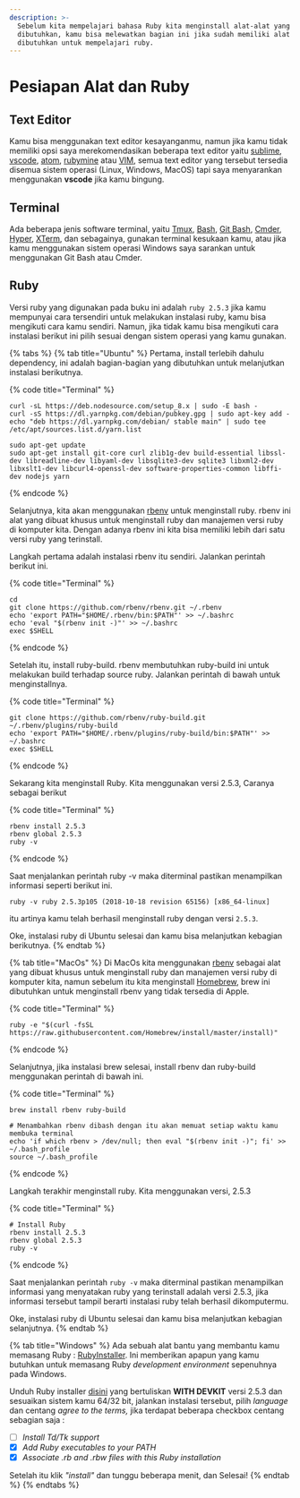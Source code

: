 ```yaml
---
description: >-
  Sebelum kita mempelajari bahasa Ruby kita menginstall alat-alat yang
  dibutuhkan, kamu bisa melewatkan bagian ini jika sudah memiliki alat yang
  dibutuhkan untuk mempelajari ruby.
---
```


# Pesiapan Alat dan Ruby

## Text Editor

Kamu bisa menggunakan text editor kesayanganmu, namun jika kamu tidak memiliki opsi saya merekomendasikan beberapa text editor yaitu [sublime](https://www.sublimetext.com/), [vscode](https://code.visualstudio.com/), [atom](https://atom.io/), [rubymine](https://www.jetbrains.com/ruby/) atau [VIM](https://www.vim.org/), semua text editor yang tersebut tersedia disemua sistem operasi \(Linux, Windows, MacOS\) tapi saya menyarankan menggunakan **vscode** jika kamu bingung.

## Terminal

Ada beberapa jenis software terminal, yaitu [Tmux](https://github.com/tmux/tmux/wiki), [Bash](https://www.gnu.org/software/bash/), [Git Bash](https://git-scm.com/downloads), [Cmder](http://cmder.net/), [Hyper](https://hyper.is/), [XTerm](https://invisible-island.net/xterm/), dan sebagainya, gunakan terminal kesukaan kamu, atau jika kamu menggunakan sistem operasi Windows saya sarankan untuk menggunakan Git Bash atau Cmder.

## Ruby

Versi ruby yang digunakan pada buku ini adalah `ruby 2.5.3` jika kamu mempunyai cara tersendiri untuk melakukan instalasi ruby, kamu bisa mengikuti cara kamu sendiri. Namun, jika tidak kamu bisa mengikuti cara instalasi berikut ini pilih sesuai dengan sistem operasi yang kamu gunakan. 

{% tabs %}
{% tab title="Ubuntu" %}
Pertama, install terlebih dahulu dependency, ini adalah bagian-bagian yang dibutuhkan untuk melanjutkan instalasi berikutnya.

{% code title="Terminal" %}
```text
curl -sL https://deb.nodesource.com/setup_8.x | sudo -E bash -
curl -sS https://dl.yarnpkg.com/debian/pubkey.gpg | sudo apt-key add -
echo "deb https://dl.yarnpkg.com/debian/ stable main" | sudo tee /etc/apt/sources.list.d/yarn.list

sudo apt-get update
sudo apt-get install git-core curl zlib1g-dev build-essential libssl-dev libreadline-dev libyaml-dev libsqlite3-dev sqlite3 libxml2-dev libxslt1-dev libcurl4-openssl-dev software-properties-common libffi-dev nodejs yarn
```
{% endcode %}

Selanjutnya, kita akan menggunakan [rbenv](https://github.com/rbenv/rbenv) untuk menginstall ruby. rbenv ini alat yang dibuat khusus untuk menginstall ruby dan manajemen versi ruby di komputer kita. Dengan adanya rbenv ini kita bisa memiliki lebih dari satu versi ruby yang terinstall.

Langkah pertama adalah instalasi rbenv itu sendiri. Jalankan perintah berikut ini.

{% code title="Terminal" %}
```text
cd
git clone https://github.com/rbenv/rbenv.git ~/.rbenv
echo 'export PATH="$HOME/.rbenv/bin:$PATH"' >> ~/.bashrc
echo 'eval "$(rbenv init -)"' >> ~/.bashrc
exec $SHELL
```
{% endcode %}

Setelah itu, install ruby-build. rbenv membutuhkan ruby-build ini untuk melakukan build terhadap source ruby. Jalankan perintah di bawah untuk menginstallnya.

{% code title="Terminal" %}
```text
git clone https://github.com/rbenv/ruby-build.git ~/.rbenv/plugins/ruby-build
echo 'export PATH="$HOME/.rbenv/plugins/ruby-build/bin:$PATH"' >> ~/.bashrc
exec $SHELL
```
{% endcode %}

Sekarang kita menginstall Ruby. Kita menggunakan versi 2.5.3, Caranya sebagai berikut

{% code title="Terminal" %}
```text
rbenv install 2.5.3
rbenv global 2.5.3
ruby -v
```
{% endcode %}

Saat menjalankan perintah ruby -v maka diterminal pastikan menampilkan informasi seperti berikut ini.

`ruby -v ruby 2.5.3p105 (2018-10-18 revision 65156) [x86_64-linux]`

itu artinya kamu telah berhasil menginstall ruby dengan versi `2.5.3`. 

Oke, instalasi ruby di Ubuntu selesai dan kamu bisa melanjutkan kebagian berikutnya.
{% endtab %}

{% tab title="MacOs" %}
Di MacOs kita menggunakan [rbenv](https://github.com/rbenv/rbenv) sebagai alat yang dibuat khusus untuk menginstall ruby dan manajemen versi ruby di komputer kita, namun sebelum itu kita menginstall [Homebrew](https://brew.sh/), brew ini dibutuhkan untuk menginstall rbenv yang tidak tersedia di Apple.

{% code title="Terminal" %}
```text
ruby -e "$(curl -fsSL https://raw.githubusercontent.com/Homebrew/install/master/install)"
```
{% endcode %}

Selanjutnya, jika instalasi brew selesai, install rbenv dan ruby-build menggunakan perintah di bawah ini.

{% code title="Terminal" %}
```text
brew install rbenv ruby-build

# Menambahkan rbenv dibash dengan itu akan memuat setiap waktu kamu membuka terminal
echo 'if which rbenv > /dev/null; then eval "$(rbenv init -)"; fi' >> ~/.bash_profile
source ~/.bash_profile
```
{% endcode %}

Langkah terakhir menginstall ruby. Kita menggunakan versi, 2.5.3

{% code title="Terminal" %}
```text
# Install Ruby
rbenv install 2.5.3
rbenv global 2.5.3
ruby -v
```
{% endcode %}

Saat menjalankan perintah `ruby -v` maka diterminal pastikan menampilkan informasi yang menyatakan ruby yang terinstall adalah versi 2.5.3, jika informasi tersebut tampil berarti instalasi ruby telah berhasil dikomputermu.

Oke, instalasi ruby di Ubuntu selesai dan kamu bisa melanjutkan kebagian selanjutnya.
{% endtab %}

{% tab title="Windows" %}
Ada sebuah alat bantu yang membantu kamu memasang Ruby : [RubyInstaller](https://rubyinstaller.org/). Ini memberikan apapun yang kamu butuhkan untuk memasang Ruby _development environment_ sepenuhnya pada Windows.

Unduh Ruby installer [disini](https://rubyinstaller.org/downloads/) yang bertuliskan **WITH DEVKIT** versi 2.5.3 dan sesuaikan sistem kamu 64/32 bit, jalankan instalasi tersebut, pilih _language_ dan centang _agree to the terms,_ jika terdapat beberapa checkbox centang sebagian saja : 

* [ ] _Install Td/Tk support_
* [x] _Add Ruby executables to your PATH_
* [x] _Associate .rb and .rbw files with this Ruby installation_

Setelah itu klik _"install"_ dan tunggu beberapa menit, dan Selesai!
{% endtab %}
{% endtabs %}



